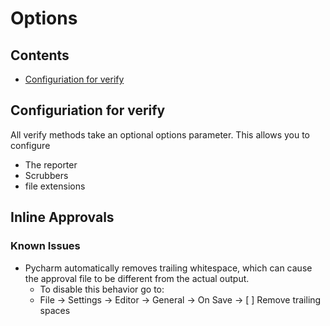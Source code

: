 # Options

<!-- toc -->
## Contents

  * [Configuriation for verify](#configuriation-for-verify)<!-- endToc -->

## Configuriation for verify
All verify methods take an optional options parameter. This allows you to configure 
* The reporter
* Scrubbers
* file extensions


## Inline Approvals

### Known Issues

* Pycharm automatically removes trailing whitespace, which can cause the approval file to be different from the actual output.  
  * To disable this behavior go to:
  * File -> Settings -> Editor -> General -> On Save -> [ ] Remove trailing spaces
